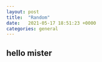 ```yaml
---
layout: post
title:  "Random"
date:   2021-05-17 18:51:23 +0000
categories: general
---
```


## hello mister